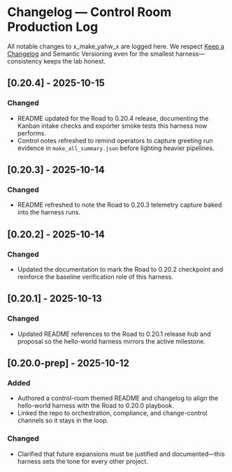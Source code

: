 # Changelog — Control Room Production Log

All notable changes to x_make_yahw_x are logged here. We respect [Keep a Changelog](https://keepachangelog.com/en/1.1.0/) and Semantic Versioning even for the smallest harness—consistency keeps the lab honest.

## [0.20.4] - 2025-10-15
### Changed
- README updated for the Road to 0.20.4 release, documenting the Kanban intake checks and exporter smoke tests this harness now performs.
- Control notes refreshed to remind operators to capture greeting run evidence in `make_all_summary.json` before lighting heavier pipelines.

## [0.20.3] - 2025-10-14
### Changed
- README refreshed to note the Road to 0.20.3 telemetry capture baked into the harness runs.

## [0.20.2] - 2025-10-14
### Changed
- Updated the documentation to mark the Road to 0.20.2 checkpoint and reinforce the baseline verification role of this harness.

## [0.20.1] - 2025-10-13
### Changed
- Updated README references to the Road to 0.20.1 release hub and proposal so the hello-world harness mirrors the active milestone.

## [0.20.0-prep] - 2025-10-12
### Added
- Authored a control-room themed README and changelog to align the hello-world harness with the Road to 0.20.0 playbook.
- Linked the repo to orchestration, compliance, and change-control channels so it stays in the loop.

### Changed
- Clarified that future expansions must be justified and documented—this harness sets the tone for every other project.
